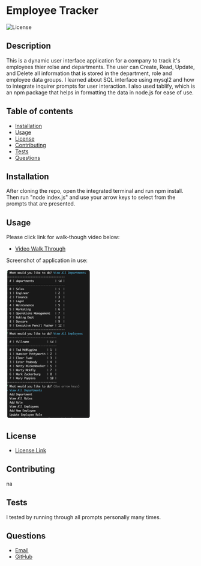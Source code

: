 # Employee Tracker
![License](https://img.shields.io/badge/License-MIT-yellow.svg)   
## Description
   This is a dynamic user interface application for a company to track it's employees thier rolse and departments.  The user can Create, Read, Update, and Delete all information that is stored in the department, role and employee data groups. I learned about SQL interface using mysql2 and how to integrate inquirer prompts for user interaction. I also used tablify, which is an npm package that helps in formatting the data in node.js for ease of use. 


## Table of contents
  * [Installation](#installation)
  * [Usage](#usage)
  * [License](#license)
  * [Contributing](#contributing)
  * [Tests](#tests)
  * [Questions](#questions)
    
## Installation
  After cloning the repo, open the integrated terminal and run npm install. Then run "node index.js" and use your arrow keys to select from the prompts that are presented.
    
## Usage
  Please click link for walk-though video below:
* [Video Walk Through](https://drive.google.com/file/d/1Qtk3apQORqgfdSMZaH7Fdtj96ov94neG/view) 



Screenshot of application in use:

<img src="./images/Screenshot%202023-05-01%20at%209.36.56%20PM.png" alt="Application Screenshot" height="400px">


## License
* [License Link](https://opensource.org/license/mit/)
     
## Contributing
  na
    
    
## Tests
  I tested by running through all prompts personally many times.
    
    
## Questions
   * [Email](mailto:brentjustinhouston@gmail.com)
   * [GitHub](https://github.com/brenthouston)